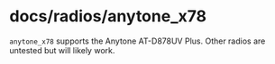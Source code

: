 # docs/radios/anytone_x78

`anytone_x78` supports the Anytone AT-D878UV Plus. Other radios are untested but will likely work.

